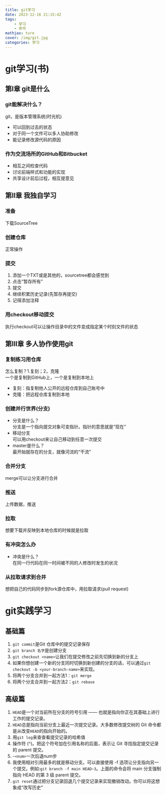```yaml
---
title: git学习
date: 2023-12-16 21:15:42
tags: 
    - 学习
    - 命令
mathjax: ture
cover: /img/git.jpg
categories: 学习
---
```

# git学习(书)
## 第I章 git是什么
### git能解决什么？
git，是版本管理系统(时光机)  
* 可以回到过去的状态
* 对于同一个文件可以多人协助修改
* 能记录修改源代码的原因

### 作为交流场所的GitHub和Bitbucket
* 相互之间检查代码
* 讨论前端样式和功能的实现
* 共享设计前后过程，相互提意见

## 第II章 我独自学习
### 准备
下载SourceTree

### 创建仓库
正常操作

### 提交
1. 添加一个TXT或是其他的，sourcetree都会感觉到
2. 点击“暂存所有”
3. 提交
4. 继续积累历史记录(先暂存再提交)
5. 记得添加注释

### 用checkout移动提交
执行checkout可以让操作目录中的文件变成指定某个时刻文件的状态

## 第III章 多人协作使用git
### 复制练习用仓库
怎么复制？1.复刻；2，克隆  
一个是复制到GitHub上，一个是复制到本地上
* 复刻：指复制他人公开的远程仓库到自己账号中
* 克隆：把远程仓库复制到本地

### 创建并行世界(分支)
* 分支是什么？  
分支是一个指向提交对象可变指针。指针的意思就是“现在”
* 移动分支  
可以用checkout来让自己移动到任意一次提交
* master是什么？  
最开始就存在的分支，就像河流的“干流”

### 合并分支
merge可以让分支进行合并

### 推送
上传数据，推送

### 拉取
想要下载并反映到本地仓库的时候就是拉取

### 有冲突怎么办
* 冲突是什么？  
在同一行代码在同一时间被不同的人修改时发生的状况

### 从拉取请求到合并
想把自己的代码同步到fork源仓库中，用拉取请求(pull request)

# git实践学习
## 基础篇
1. `git commit`是Git 仓库中的提交记录保存  
2. `git branch 名字`是创建分支  
3. `git checkout <name>`让我们在提交修改之前先切换到新的分支上  
4. 如果你想创建一个新的分支同时切换到新创建的分支的话，可以通过`git checkout -b <your-branch-name>`来实现。
5. 将两个分支合并到一起方法1：`git merge`
6. 将两个分支合并到一起方法2：`git rebase`

## 高级篇
1. `HEAD`是一个对当前所在分支的符号引用 —— 也就是指向你正在其基础上进行工作的提交记录。
2. `HEAD`总是指向当前分支上最近一次提交记录。大多数修改提交树的 Git 命令都是从改变`HEAD`的指向开始的。
3. 用`git log`来查查看提交记录的哈希值
4. 操作符 (^)。把这个符号加在引用名称的后面，表示让 Git 寻找指定提交记录的 parent 提交。
5. `~<num>`一次后退num步
6. 我使用相对引用最多的就是移动分支。可以直接使用 -f 选项让分支指向另一个提交。例如:`git branch -f main HEAD~3`。上面的命令会将 main 分支强制指向 HEAD 的第 3 级 parent 提交。
7. `git reset`通过把分支记录回退几个提交记录来实现撤销改动。你可以将这想象成“改写历史”